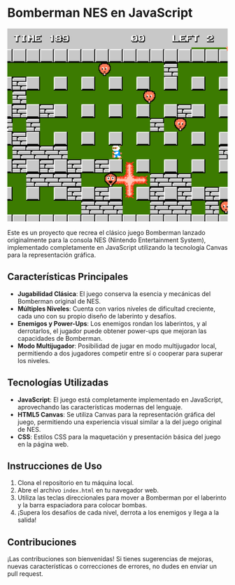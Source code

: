 # Bomberman NES en JavaScript

![Bomberman NES](bomberman.png)

Este es un proyecto que recrea el clásico juego Bomberman lanzado originalmente para la consola NES (Nintendo Entertainment System), implementado completamente en JavaScript utilizando la tecnología Canvas para la representación gráfica.

## Características Principales

- **Jugabilidad Clásica**: El juego conserva la esencia y mecánicas del Bomberman original de NES.
- **Múltiples Niveles**: Cuenta con varios niveles de dificultad creciente, cada uno con su propio diseño de laberinto y desafíos.
- **Enemigos y Power-Ups**: Los enemigos rondan los laberintos, y al derrotarlos, el jugador puede obtener power-ups que mejoran las capacidades de Bomberman.
- **Modo Multijugador**: Posibilidad de jugar en modo multijugador local, permitiendo a dos jugadores competir entre sí o cooperar para superar los niveles.

## Tecnologías Utilizadas

- **JavaScript**: El juego está completamente implementado en JavaScript, aprovechando las características modernas del lenguaje.
- **HTML5 Canvas**: Se utiliza Canvas para la representación gráfica del juego, permitiendo una experiencia visual similar a la del juego original de NES.
- **CSS**: Estilos CSS para la maquetación y presentación básica del juego en la página web.

## Instrucciones de Uso

1. Clona el repositorio en tu máquina local.
2. Abre el archivo `index.html` en tu navegador web.
3. Utiliza las teclas direccionales para mover a Bomberman por el laberinto y la barra espaciadora para colocar bombas.
4. ¡Supera los desafíos de cada nivel, derrota a los enemigos y llega a la salida!

## Contribuciones

¡Las contribuciones son bienvenidas! Si tienes sugerencias de mejoras, nuevas características o correcciones de errores, no dudes en enviar un pull request.
